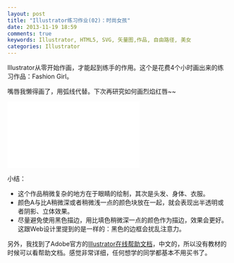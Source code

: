 ```yaml
---
layout: post
title: "Illustrator练习作业(02)：时尚女孩"
date: 2013-11-19 18:59
comments: true
keywords: Illustrator, HTML5, SVG, 矢量图,作品, 自由路径, 美女
categories: Illustrator
---
```


Illustrator从零开始作画，才能起到练手的作用。这个是花费4个小时画出来的练习作品：Fashion Girl。

嘴唇我懒得画了，用弧线代替。下次再研究如何画烈焰红唇~~

<embed src="{{ root_url}}/svg/FashionGirl.svg" type="image/svg+xml">

小结：
<!-- more -->

+ 这个作品稍微复杂的地方在于眼睛的绘制，其次是头发、身体、衣服。
+ 颜色A与比A稍微深或者稍微浅一点的颜色块放在一起，就会表现出半透明或者阴影、立体效果。
+ 尽量避免使用黑色描边，用比填色稍微深一点的颜色作为描边，效果会更好。这跟Web设计里提到的是一样的：黑色的边框会扰乱注意力。

另外，我找到了Adobe官方的<a href="http://helpx.adobe.com/cn/illustrator/topics.html" target="_blank">Illustrator在线帮助文档</a>，中文的，所以没有教材的时候可以看帮助文档。感觉非常详细，任何想学的同学都基本不用买书了。
